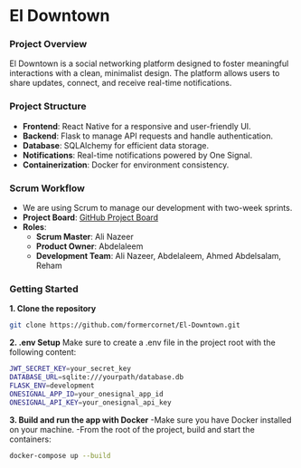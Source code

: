 # El Downtown

### Project Overview
El Downtown is a social networking platform designed to foster meaningful interactions with a clean, minimalist design. The platform allows users to share updates, connect, and receive real-time notifications.

### Project Structure
- **Frontend**: React Native for a responsive and user-friendly UI.
- **Backend**: Flask to manage API requests and handle authentication.
- **Database**: SQLAlchemy for efficient data storage.
- **Notifications**: Real-time notifications powered by One Signal.
- **Containerization**: Docker for environment consistency.

### Scrum Workflow
- We are using Scrum to manage our development with two-week sprints.
- **Project Board**: [GitHub Project Board](https://github.com/users/formercornet/projects/1)
- **Roles**:
  - **Scrum Master**: Ali Nazeer
  - **Product Owner**: Abdelaleem
  - **Development Team**: Ali Nazeer, Abdelaleem, Ahmed Abdelsalam, Reham

### Getting Started

**1. Clone the repository**
```bash
git clone https://github.com/formercornet/El-Downtown.git
```
**2. .env Setup**
Make sure to create a .env file in the project root with the following content:
```bash
JWT_SECRET_KEY=your_secret_key
DATABASE_URL=sqlite:///yourpath/database.db
FLASK_ENV=development
ONESIGNAL_APP_ID=your_onesignal_app_id
ONESIGNAL_API_KEY=your_onesignal_api_key
```

**3. Build and run the app with Docker**
-Make sure you have Docker installed on your machine.
-From the root of the project, build and start the containers:
```bash
docker-compose up --build
```

